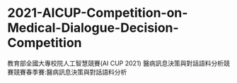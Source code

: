 # 2021-AICUP-Competition-on-Medical-Dialogue-Decision-Competition
教育部全國大專校院人工智慧競賽(AI CUP 2021) 醫病訊息決策與對話語料分析競賽競賽春季賽:醫病訊息決策與對話語料分析
